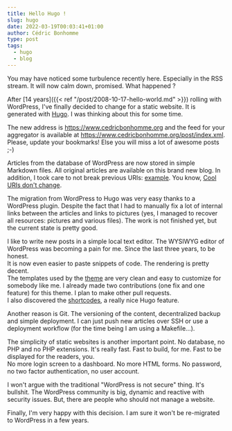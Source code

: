 ```yaml
---
title: Hello Hugo !
slug: hugo
date: 2022-03-19T00:03:41+01:00
author: Cédric Bonhomme
type: post
tags:
  - hugo
  - blog
---
```

You may have noticed some turbulence recently here. Especially in the RSS stream.
It will now calm down, promised. What happened ?

After [14 years]({{< ref "/post/2008-10-17-hello-world.md" >}}) rolling with WordPress,
I've finally decided to change for a static website. It is generated with
[Hugo](https://gohugo.io). I was thinking about this for some time.

The new address is https://www.cedricbonhomme.org and the feed for your aggregator
is available at https://www.cedricbonhomme.org/post/index.xml.  
Please, update your bookmarks! Else you will miss a lot of awesome posts ;-)

Articles from the database of WordPress are now stored in simple Markdown files.
All original articles are available on this brand new blog.
In addition, I took care to not break previous
URIs: [example](https://blog.cedricbonhomme.org/2008/10/17/hello-world/).
You know, [Cool URIs don't change](https://www.w3.org/Provider/Style/URI).

The migration from WordPress to Hugo was very easy
thanks to a WordPress plugin. Despite the fact that I had to manually fix a lot of
internal links between the articles and links to pictures (yes, I managed to recover
all resources: pictures and various files).
The work is not finished yet, but the current state is pretty good.

I like to write new posts in a simple local text editor. The WYSIWYG editor of WordPress
was becoming a pain for me. Since the last three years, to be honest.  
It is now even easier to paste snippets of code. The rendering is pretty decent.  
The templates used by the [theme](https://github.com/lxndrblz/anatole) are very clean
and easy to customize for somebody like me. I already made two contributions (one fix
and one feature) for this theme. I plan to make other pull requests.  
I also discovered the [shortcodes](https://gohugo.io/content-management/shortcodes/),
a really nice Hugo feature.

Another reason is Git. The versioning of the content, decentralized backup and
simple deployment. I can just push new articles over SSH or use a deployment
workflow (for the time being I am using a Makefile…).

The simplicity of static websites is another important point. No database, no PHP
and no PHP extensions. It's really fast. Fast to build, for me. Fast to be displayed
for the readers, you.  
No more login screen to a dashboard. No more HTML forms.
No password, no two factor authentication, no user account.

I won't argue with the traditional "WordPress is not secure" thing. It's bullshit. The
WordPress community is big, dynamic and reactive with security issues. But, there are
people who should not manage a website.

Finally, I'm very happy with this decision. I am sure it won't be re-migrated to
WordPress in a few years.
